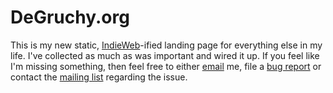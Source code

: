 # DeGruchy.org

This is my new static, [IndieWeb][iw]-ified landing page for
everything else in my life. I've collected as much as was important
and wired it up. If you feel like I'm missing something, then feel
free to either [email][em] me, file a [bug report][td] or contact the
[mailing list][ml] regarding the issue.

[iw]: https://indieweb.org/
[em]: mailto:nathan@degruchy.org
[td]: https://todo.sr.ht/~ndegruchy/degruchy.org
[ml]: https://lists.sr.ht/~ndegruchy/degruchy.org
